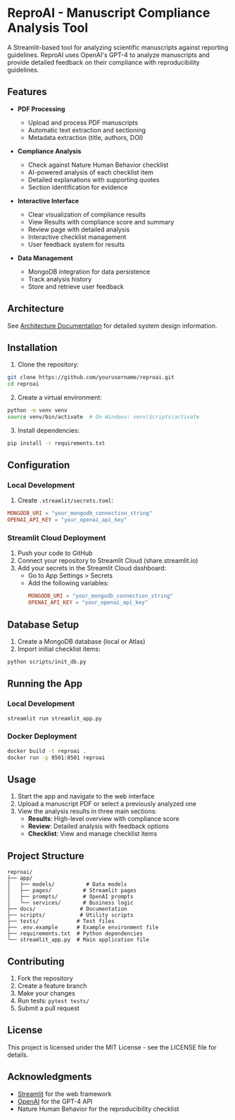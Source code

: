 # ReproAI - Manuscript Compliance Analysis Tool

A Streamlit-based tool for analyzing scientific manuscripts against reporting guidelines. ReproAI uses OpenAI's GPT-4 to analyze manuscripts and provide detailed feedback on their compliance with reproducibility guidelines.

## Features

- **PDF Processing**
  - Upload and process PDF manuscripts
  - Automatic text extraction and sectioning
  - Metadata extraction (title, authors, DOI)

- **Compliance Analysis**
  - Check against Nature Human Behavior checklist
  - AI-powered analysis of each checklist item
  - Detailed explanations with supporting quotes
  - Section identification for evidence

- **Interactive Interface**
  - Clear visualization of compliance results
  - View Results with compliance score and summary
  - Review page with detailed analysis
  - Interactive checklist management
  - User feedback system for results

- **Data Management**
  - MongoDB integration for data persistence
  - Track analysis history
  - Store and retrieve user feedback

## Architecture

See [Architecture Documentation](docs/architecture.md) for detailed system design information.

## Installation

1. Clone the repository:
```bash
git clone https://github.com/yourusername/reproai.git
cd reproai
```

2. Create a virtual environment:
```bash
python -m venv venv
source venv/bin/activate  # On Windows: venv\Scripts\activate
```

3. Install dependencies:
```bash
pip install -r requirements.txt
```

## Configuration

### Local Development

1. Create `.streamlit/secrets.toml`:
```toml
MONGODB_URI = "your_mongodb_connection_string"
OPENAI_API_KEY = "your_openai_api_key"
```

### Streamlit Cloud Deployment

1. Push your code to GitHub
2. Connect your repository to Streamlit Cloud (share.streamlit.io)
3. Add your secrets in the Streamlit Cloud dashboard:
   - Go to App Settings > Secrets
   - Add the following variables:
     ```toml
     MONGODB_URI = "your_mongodb_connection_string"
     OPENAI_API_KEY = "your_openai_api_key"
     ```

## Database Setup

1. Create a MongoDB database (local or Atlas)
2. Import initial checklist items:
```bash
python scripts/init_db.py
```

## Running the App

### Local Development
```bash
streamlit run streamlit_app.py
```

### Docker Deployment
```bash
docker build -t reproai .
docker run -p 8501:8501 reproai
```

## Usage

1. Start the app and navigate to the web interface
2. Upload a manuscript PDF or select a previously analyzed one
3. View the analysis results in three main sections:
   - **Results**: High-level overview with compliance score
   - **Review**: Detailed analysis with feedback options
   - **Checklist**: View and manage checklist items

## Project Structure

```
reproai/
├── app/
│   ├── models/          # Data models
│   ├── pages/          # Streamlit pages
│   ├── prompts/        # OpenAI prompts
│   └── services/       # Business logic
├── docs/              # Documentation
├── scripts/           # Utility scripts
├── tests/            # Test files
├── .env.example      # Example environment file
├── requirements.txt  # Python dependencies
└── streamlit_app.py  # Main application file
```

## Contributing

1. Fork the repository
2. Create a feature branch
3. Make your changes
4. Run tests: `pytest tests/`
5. Submit a pull request

## License

This project is licensed under the MIT License - see the LICENSE file for details.

## Acknowledgments

- [Streamlit](https://streamlit.io/) for the web framework
- [OpenAI](https://openai.com/) for the GPT-4 API
- Nature Human Behavior for the reproducibility checklist
